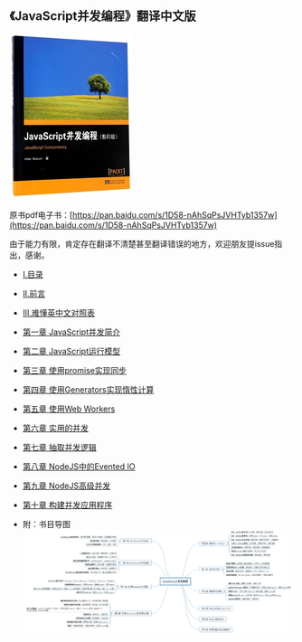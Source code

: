 ## 《JavaScript并发编程》翻译中文版

![封面](./images/cover.png)

原书pdf电子书：[https://pan.baidu.com/s/1D58-nAhSqPsJVHTyb1357w](https://pan.baidu.com/s/1D58-nAhSqPsJVHTyb1357w)

由于能力有限，肯定存在翻译不清楚甚至翻译错误的地方，欢迎朋友提issue指出，感谢。

- [I.目录](I.目录.md)

- [II.前言](II.前言.md)

- [III.难懂英中文对照表](III.难懂英中文对照表.md)

- [第一章 JavaScript并发简介](01.第一章%20JavaScript并发简介/README.md)

- [第二章 JavaScript运行模型](02.第二章%20JavaScript运行模型/README.md)

- [第三章 使用promise实现同步](03.第三章%20使用promise实现同步/README.md)

- [第四章 使用Generators实现惰性计算](04.第四章%20使用Generators实现惰性计算/README.md)

- [第五章 使用Web Workers](05.第五章%20使用Web%20Workers/README.md)

- [第六章 实用的并发](06.第六章%20实用的并发/README.md)

- [第七章 抽取并发逻辑](07.第七章%20抽取并发逻辑/README.md)

- [第八章 NodeJS中的Evented IO](08.第八章%20NodeJS中的Evented%20IO/README.md)

- [第九章 NodeJS高级并发](09.第九章%20NodeJS高级并发/README.md)

- [第十章 构建并发应用程序](10.第十章%20构建并发应用程序/README.md)

- 附：书目导图
![书目导图](./《JavaScript并发编程》书目导图.png)